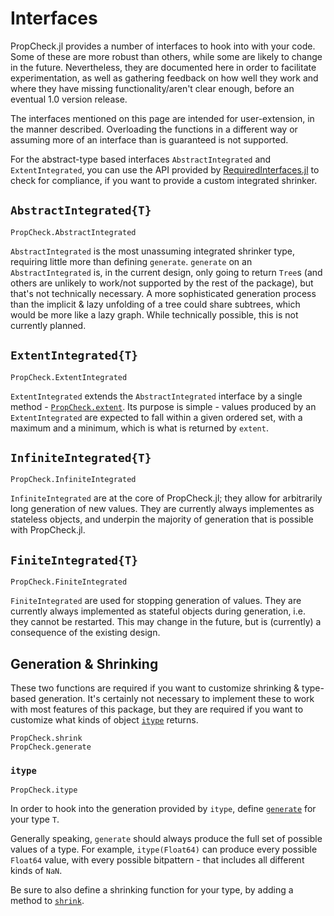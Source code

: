 # Interfaces

PropCheck.jl provides a number of interfaces to hook into with your code. Some of these are more
robust than others, while some are likely to change in the future. Nevertheless, they
are documented here in order to facilitate experimentation, as well as gathering feedback
on how well they work and where they have missing functionality/aren't clear enough, before an
eventual 1.0 version release.

The interfaces mentioned on this page are intended for user-extension, in the manner described.
Overloading the functions in a different way or assuming more of an interface than is guaranteed
is not supported.

For the abstract-type based interfaces `AbstractIntegrated` and `ExtentIntegrated`, you can use
the API provided by [RequiredInterfaces.jl](https://github.com/Seelengrab/RequiredInterfaces.jl)
to check for compliance, if you want to provide a custom integrated shrinker.

## `AbstractIntegrated{T}`

```@docs
PropCheck.AbstractIntegrated
```

`AbstractIntegrated` is the most unassuming integrated shrinker type, requiring little more than
defining `generate`. `generate` on an `AbstractIntegrated` is, in the current design, only going
to return `Tree`s (and others are unlikely to work/not supported by the rest of the package), but
that's not technically necessary. A more sophisticated generation process than the implicit & lazy
unfolding of a tree could share subtrees, which would be more like a lazy graph. While technically
possible, this is not currently planned.

## `ExtentIntegrated{T}`

```@docs
PropCheck.ExtentIntegrated
```

`ExtentIntegrated` extends the `AbstractIntegrated` interface by a single method - [`PropCheck.extent`](@ref).
Its purpose is simple - values produced by an `ExtentIntegrated` are expected to fall within a given
ordered set, with a maximum and a minimum, which is what is returned by `extent`.

## `InfiniteIntegrated{T}`

```@docs
PropCheck.InfiniteIntegrated
```

`InfiniteIntegrated` are at the core of PropCheck.jl; they allow for arbitrarily long generation of new values.
They are currently always implementes as stateless objects, and underpin the majority of generation that is possible
with PropCheck.jl.

## `FiniteIntegrated{T}`

```@docs
PropCheck.FiniteIntegrated
```

`FiniteIntegrated` are used for stopping generation of values. They are currently always implemented as
stateful objects during generation, i.e. they cannot be restarted. This may change in the future, but is
(currently) a consequence of the existing design.

## Generation & Shrinking

These two functions are required if you want to customize shrinking & type-based generation.
It's certainly not necessary to implement these to work with most features of this package,
but they are required if you want to customize what kinds of object [`itype`](@ref) returns.

```@docs
PropCheck.shrink
PropCheck.generate
```

### `itype`

```@docs
PropCheck.itype
```

In order to hook into the generation provided by `itype`, define [`generate`](@ref) for your type `T`.

Generally speaking, `generate` should always produce the full set of possible values of a type. For example,
`itype(Float64)` can produce every possible `Float64` value, with every possible bitpattern - that includes all
different kinds of `NaN`.

Be sure to also define a shrinking function for your type, by adding a method to [`shrink`](@ref).